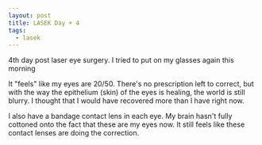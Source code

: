 ```yaml
---
layout: post
title: LASEK Day + 4
tags:
  - lasek
---
```

<style>
  .post-content a:link {
    text-decoration: underline;
  }
  .post-content a:visited {
    text-decoration: underline;
  }
  .post-content a:hover {
    text-decoration: none;
  }
  .post-content a:active {
    text-decoration: none;
  }
</style>

4th day post laser eye surgery. I tried to put on my glasses again this morning

It "feels" like my eyes are 20/50. There's no prescription left to correct, but with the way the epithelium (skin) of the eyes is healing, the world is still blurry. I thought that I would have recovered more than I have right now.

I also have a bandage contact lens in each eye. My brain hasn't fully cottoned onto the fact that these are my eyes now. It still feels like these contact lenses are doing the correction.
